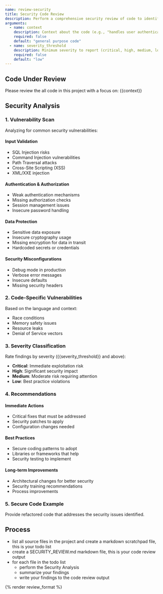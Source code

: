 ```yaml
---
name: review-security
title: Security Code Review
description: Perform a comprehensive security review of code to identify vulnerabilities
arguments:
  - name: context
    description: Context about the code (e.g., "handles user authentication")
    required: false
    default: "general purpose code"
  - name: severity_threshold
    description: Minimum severity to report (critical, high, medium, low)
    required: false
    default: "low"
---
```


## Code Under Review

Please review the all code in this project with a focus on: {{context}}

## Security Analysis

### 1. Vulnerability Scan

Analyzing for common security vulnerabilities:

#### Input Validation

- SQL Injection risks
- Command Injection vulnerabilities
- Path Traversal attacks
- Cross-Site Scripting (XSS)
- XML/XXE injection

#### Authentication & Authorization

- Weak authentication mechanisms
- Missing authorization checks
- Session management issues
- Insecure password handling

#### Data Protection

- Sensitive data exposure
- Insecure cryptography usage
- Missing encryption for data in transit
- Hardcoded secrets or credentials

#### Security Misconfigurations

- Debug mode in production
- Verbose error messages
- Insecure defaults
- Missing security headers

### 2. Code-Specific Vulnerabilities

Based on the language and context:

- Race conditions
- Memory safety issues
- Resource leaks
- Denial of Service vectors

### 3. Severity Classification

Rate findings by severity ({{severity_threshold}} and above):

- **Critical**: Immediate exploitation risk
- **High**: Significant security impact
- **Medium**: Moderate risk requiring attention
- **Low**: Best practice violations

### 4. Recommendations

#### Immediate Actions

- Critical fixes that must be addressed
- Security patches to apply
- Configuration changes needed

#### Best Practices

- Secure coding patterns to adopt
- Libraries or frameworks that help
- Security testing to implement

#### Long-term Improvements

- Architectural changes for better security
- Security training recommendations
- Process improvements

### 5. Secure Code Example

Provide refactored code that addresses the security issues identified.

## Process

- list all source files in the project and create a markdown scratchpad file, this is your todo list
- create a SECURITY_REVIEW.md markdown file, this is your code review output
- for each file in the todo list
  - perform the Security Analysis
  - summarize your findings
  - write your findings to the code review output

{% render review_format %}
